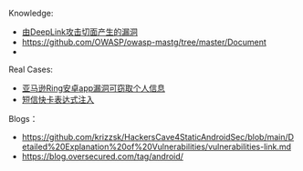 Knowledge:
- [由DeepLink攻击切面产生的漏洞](https://mp.weixin.qq.com/s/ZnsJfmnV1ujqy6ZA6GF1FA)
- https://github.com/OWASP/owasp-mastg/tree/master/Document
- 


Real Cases:
- [亚马逊Ring安卓app漏洞可窃取个人信息](https://mp.weixin.qq.com/s/FzqsUwddr4cX7hSY2zKJHg)
- [短信快卡表达式注入](https://www.yuque.com/jayway-bvowi/zmngy0/ygkmvf)


Blogs：
- https://github.com/krizzsk/HackersCave4StaticAndroidSec/blob/main/Detailed%20Explanation%20of%20Vulnerabilities/vulnerabilities-link.md
- https://blog.oversecured.com/tag/android/
